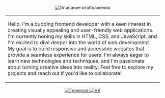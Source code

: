 <table align="center">
<p align="center">
      <img  src="https://i.pinimg.com/originals/fe/34/2f/fe342f20baaecec2fdb27ae3ae17b054.gif" alt="Описание изображения">
</p>
  <tr>
    <td>
      <p>
        Hello, I'm a budding frontend developer with a keen interest in creating visually appealing and user-friendly web applications. I'm currently honing my skills in HTML, CSS, and JavaScript, and I'm excited to dive deeper into the world of web development. My goal is to build responsive and accessible websites that provide a seamless experience for users. I'm always eager to learn new technologies and techniques, and I'm passionate about turning creative ideas into reality. Feel free to explore my projects and reach out if you'd like to collaborate!
      </p>
    </td>
  </tr>
</table>

<p align="center">
  <a href="https://t.me/Banttex">
    <img src="https://img.icons8.com/color/100/000000/telegram-app.png" alt="Telegram">
  </a>
  <a href="https://vk.com/bantex">
    <img src="https://img.icons8.com/color/100/000000/vk-com.png" alt="VK">
  </a>
</p>
